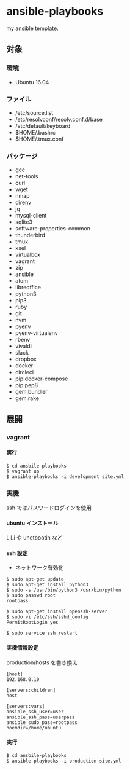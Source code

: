 # ansible-playbooks
my ansible template.

## 対象
### 環境
- Ubuntu 16.04

### ファイル
- /etc/source.list
- /etc/resolvconf/resolv.conf.d/base
- /etc/default/keyboard
- $HOME/.bashrc
- $HOME/.tmux.conf

### パッケージ
- gcc
- net-tools
- curl
- wget
- nmap
- direnv
- jq
- mysql-client
- sqlite3
- software-properties-common
- thunderbird
- tmux
- xsel
- virtualbox
- vagrant
- zip
- ansible
- atom
- libreoffice
- python3
- pip3
- ruby
- git
- nvm
- pyenv
- pyenv-virtualenv
- rbenv
- vivaldi
- slack
- dropbox
- docker
- circleci
- pip:docker-compose
- pip:pep8
- gem:bundler
- gem:rake

## 展開
### vagrant
#### 実行
```
$ cd ansbile-playbooks
$ vagrant up
$ ansible-playbooks -i development site.yml
```

### 実機
ssh ではパスワードログインを使用

#### ubuntu インストール
LiLi や unetbootin など

#### ssh 設定
- ネットワーク有効化

```
$ sudo apt-get update
$ sudo apt-get install python3
$ sudo -s /usr/bin/python3 /usr/bin/python
$ sudo passwd root
rootpass

$ sudo apt-get install openssh-server
$ sudo vi /etc/ssh/sshd_config
PermitRootLogin yes

$ sudo service ssh restart
```

#### 実機情報設定
production/hosts を書き換え
```
[host]
192.168.0.10

[servers:children]
host

[servers:vars]
ansible_ssh_user=user
ansible_ssh_pass=userpass
ansible_sudo_pass=rootpass
hoemdir=/home/ubuntu
```

#### 実行
```
$ cd ansbile-playbooks
$ ansible-playbooks -i production site.yml
```
